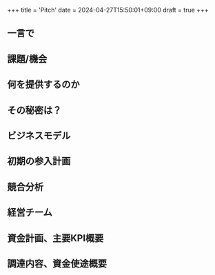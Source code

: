 +++
title = 'Pitch'
date = 2024-04-27T15:50:01+09:00
draft = true
+++

## 一言で
## 課題/機会
## 何を提供するのか
## その秘密は？
## ビジネスモデル
## 初期の参入計画
## 競合分析
## 経営チーム
## 資金計画、主要KPI概要
## 調達内容、資金使途概要